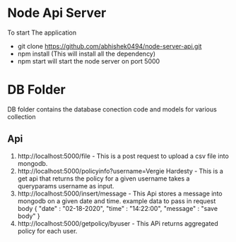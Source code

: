 # Node Api Server

To start The application

 - git clone https://github.com/abhishek0494/node-server-api.git
 - npm install (This will install all the dependency)
 - npm start will start the node server on port 5000

# DB Folder

DB folder contains the database conection code and models for various collection

## Api
 1. http://localhost:5000/file - This is a post request to upload a csv file into mongodb.
 2. http://localhost:5000/policyinfo?username=Vergie Hardesty - This is a get api that returns the policy for a given username takes a queryparams username as input.
 3. http://localhost:5000/insert/message - This Api stores a message into mongodb on a given date and time. example data to pass in request body       {
	"date" : "02-18-2020",
	"time" : "14:22:00",
	"message" : "save body"
}
 4. http://localhost:5000/getpolicy/byuser - This APi returns aggregated policy for each user.
